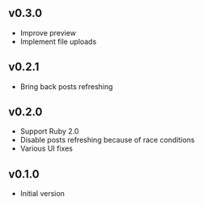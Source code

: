 v0.3.0
------

* Improve preview
* Implement file uploads

v0.2.1
------

* Bring back posts refreshing

v0.2.0
------

* Support Ruby 2.0
* Disable posts refreshing because of race conditions
* Various UI fixes

v0.1.0
------

* Initial version
